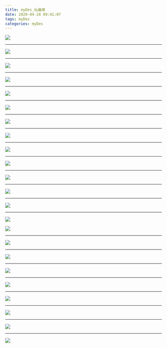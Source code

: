 ```yaml
---
title: myDes_仙蠡墩
date: 2020-04-28 09:41:07
tags: myDes
categories: myDes
---
```





![](./xianLiDun_001.jpg)

<!--more-->

***

![](./xianLiDun_002.jpg)

***

![](./xianLiDun_003.jpg)

***

![](./xianLiDun_004.jpg)

***

![](./xianLiDun_005.jpg)

***

![](./xianLiDun_006.jpg)

***

![](./xianLiDun_007.jpg)

***

![](./xianLiDun_008.jpg)

***

![](./xianLiDun_009.jpg)

***

![](./xianLiDun_010.jpg)

***

![](./xianLiDun_011.jpg)

***

![](./xianLiDun_012.jpg)

***

![](./xianLiDun_013.jpg)

***

![](./xianLiDun_014.jpg)


![](./xianLiDun_015.jpg)

***

![](./xianLiDun_016.jpg)

***

![](./xianLiDun_017.jpg)

***

![](./xianLiDun_018.jpg)

***

![](./xianLiDun_019.jpg)

***

![](./xianLiDun_020.jpg)

***

![](./xianLiDun_021.jpg)

***

![](./xianLiDun_022.jpg)

***

![](./xianLiDun_023.jpg)



